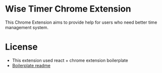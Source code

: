 # Wise Timer Chrome Extension

This Chrome Extension aims to provide help for users who need better time management system.

# License

- This extension used react + chrome extension boilerplate
- [Boilerplate readme](https://github.com/lxieyang/chrome-extension-boilerplate-react)
